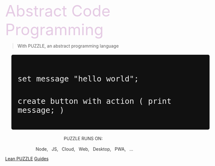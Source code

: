 <!-- _coverpage.md -->

<div style="height:200px"></div>
<span style="font-size: 50px;color:#e5cbe4">Abstract Code Programming</span>

> With PUZZLE, an abstract programming language

<center>
<div style="background: #111111;width:600px;text-align:left;padding:20px;margin:20px;border-radius:5px">
	<pre>
	<code class="lang-puzzle" style="font-size:25px !important;color:#EEEEEE">
set message "hello world";

create button with action (
	print message;
)
</code>
	</pre>
</div>
</center>

<div style="text-align: center;color:#333333;">
		PUZZLE RUNS ON: <br><br>
		&nbsp; <span style=""><i class="fab fa-node-js"></i> Node,
		&nbsp; <i class="fab fa-js-square"></i> JS,
		&nbsp; <i class="fa fa-cloud"></i> Cloud,
		&nbsp; <i class="fa fa-globe"></i> Web,
		&nbsp; <i class="fa fa-desktop"></i> Desktop,
		&nbsp; <i class="fa fa-mobile-alt"></i> PWA,
		&nbsp; ...
	</span>
	</div>

[Lean PUZZLE](chapters/PUZZLE)
[Guides](chapters/GUIDES)